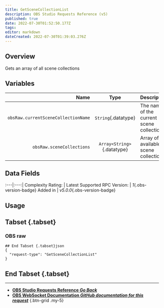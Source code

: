 ```yaml
---
title: GetSceneCollectionList
description: OBS Studio Requests Reference (v5)
published: true
date: 2022-07-30T01:52:50.177Z
tags: 
editor: markdown
dateCreated: 2022-07-30T01:39:03.276Z
---
```


## Overview
Gets an array of all scene collections

## Variables
Name | Type | Description | 
----:|:---------:|:------------|
`obsRaw.currentSceneCollectionName` | `String`{.datatype} | The name of the current scene collection
`obsRaw.sceneCollections` | `Array<String>`{.datatype} | Array of all available scene collections

## Data Fields
:---|:---:|
Complexity Rating: | <span class="stars stars--1"></span>
Latest Supported RPC Version: | *1*{.obs-version-badge}
Added in | *v5.0.0*{.obs-version-badge}

## Usage
## Tabset {.tabset}
### OBS raw
```
## End Tabset {.tabset}json
{
  "request-type": "GetSceneCollectionList"
}
```
## End Tabset {.tabset}

---

- [<i class="mdi mdi-chevron-left"></i>**OBS Studio Requests Reference *Go Back***](/en/Broadcasters/OBS/Requests)
- [<i class="mdi mdi-github"></i> **OBS WebSocket Documentation *GitHub documentation for this request***](https://github.com/obsproject/obs-websocket/blob/master/docs/generated/protocol.md#getscenecollectionlist)
{.btn-grid .my-5}